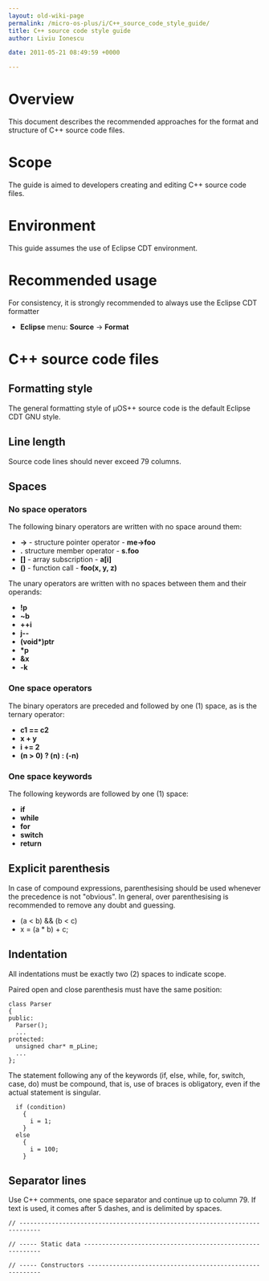 ```yaml
---
layout: old-wiki-page
permalink: /micro-os-plus/i/C++_source_code_style_guide/
title: C++ source code style guide
author: Liviu Ionescu

date: 2011-05-21 08:49:59 +0000

---
```


Overview
========

This document describes the recommended approaches for the format and structure of C++ source code files.

Scope
=====

The guide is aimed to developers creating and editing C++ source code files.

Environment
===========

This guide assumes the use of Eclipse CDT environment.

Recommended usage
=================

For consistency, it is strongly recommended to always use the Eclipse CDT formatter

-   **Eclipse** menu: **Source** → **Format**

C++ source code files
=====================

Formatting style
----------------

The general formatting style of µOS++ source code is the default Eclipse CDT GNU style.

Line length
-----------

Source code lines should never exceed 79 columns.

Spaces
------

### No space operators

The following binary operators are written with no space around them:

-   **-\>** - structure pointer operator - **me-\>foo**
-   **.** structure member operator - **s.foo**
-   **[]** - array subscription - **a[i]**
-   **()** - function call - **foo(x, y, z)**

The unary operators are written with no spaces between them and their operands:

-   **!p**
-   **\~b**
-   **++i**
-   **j--**
-   **(void\*)ptr**
-   **\*p**
-   **&x**
-   **-k**

### One space operators

The binary operators are preceded and followed by one (1) space, as is the ternary operator:

-   **c1 == c2**
-   **x + y**
-   **i += 2**
-   **(n \> 0) ? (n) : (-n)**

### One space keywords

The following keywords are followed by one (1) space:

-   **if**
-   **while**
-   **for**
-   **switch**
-   **return**

Explicit parenthesis
--------------------

In case of compound expressions, parenthesising should be used whenever the precedence is not "obvious". In general, over parenthesising is recommended to remove any doubt and guessing.

-   (a \< b) && (b \< c)
-   x = (a \* b) + c;

Indentation
-----------

All indentations must be exactly two (2) spaces to indicate scope.

Paired open and close parenthesis must have the same position:

    class Parser
    {
    public:
      Parser();
      ...
    protected:
      unsigned char* m_pLine;
      ...
    };

The statement following any of the keywords (if, else, while, for, switch, case, do) must be compound, that is, use of braces is obligatory, even if the actual statement is singular.

      if (condition)
        {
          i = 1;
        }
      else
        {
          i = 100;
        }

Separator lines
---------------

Use C++ comments, one space separator and continue up to column 79. If text is used, it comes after 5 dashes, and is delimited by spaces.


    // ----------------------------------------------------------------------------

    // ----- Static data ----------------------------------------------------------

    // ----- Constructors ---------------------------------------------------------